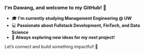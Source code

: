 ### I'm Dawang, and welcome to my GitHub! 🌟  

- 🎓 **I'm currently studying Management Engineering @ UW**  
- 💻 **Passionate about Fullstack Development, FinTech, and Data Science**
- 🌟 **Always exploring new ideas for my next project!**  

Let’s connect and build something impactful! 🚀  
